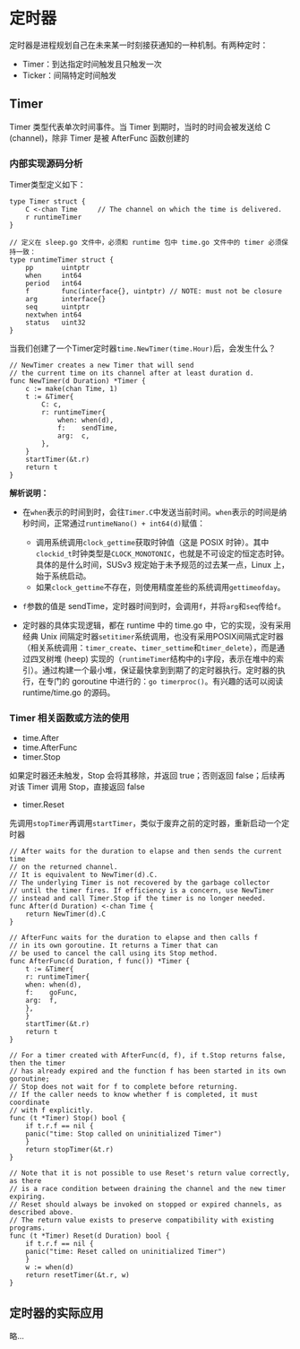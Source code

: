 # 定时器 

定时器是进程规划自己在未来某一时刻接获通知的一种机制。有两种定时：
- Timer：到达指定时间触发且只触发一次
- Ticker：间隔特定时间触发

## Timer

Timer 类型代表单次时间事件。当 Timer 到期时，当时的时间会被发送给 C (channel)，除非 Timer 是被 AfterFunc 函数创建的

### 内部实现源码分析

Timer类型定义如下：
```gotemplate
type Timer struct {
    C <-chan Time     // The channel on which the time is delivered.
    r runtimeTimer
}

// 定义在 sleep.go 文件中，必须和 runtime 包中 time.go 文件中的 timer 必须保持一致：
type runtimeTimer struct {
    pp       uintptr
    when     int64
    period   int64
    f        func(interface{}, uintptr) // NOTE: must not be closure
    arg      interface{}
    seq      uintptr
    nextwhen int64
    status   uint32
}
```

当我们创建了一个Timer定时器`time.NewTimer(time.Hour)`后，会发生什么？
```gotemplate
// NewTimer creates a new Timer that will send
// the current time on its channel after at least duration d.
func NewTimer(d Duration) *Timer {
    c := make(chan Time, 1)
    t := &Timer{
        C: c,
        r: runtimeTimer{
            when: when(d),
            f:    sendTime,
            arg:  c,
        },
    }
    startTimer(&t.r)
    return t
}
```

**解析说明：**

- 在`when`表示的时间到时，会往`Timer.C`中发送当前时间。`when`表示的时间是纳秒时间，正常通过`runtimeNano() + int64(d)`赋值：
    - 调用系统调用`clock_gettime`获取时钟值（这是 POSIX 时钟）。其中`clockid_t`时钟类型是`CLOCK_MONOTONIC`，也就是不可设定的恒定态时钟。具体的是什么时间，SUSv3 规定始于未予规范的过去某一点，Linux 上，始于系统启动。
    - 如果`clock_gettime`不存在，则使用精度差些的系统调用`gettimeofday`。
    
- `f`参数的值是 sendTime，定时器时间到时，会调用`f`，并将`arg`和`seq`传给`f`。

- 定时器的具体实现逻辑，都在 runtime 中的 time.go 中，它的实现，没有采用经典 Unix 间隔定时器`setitimer`系统调用，也没有采用POSIX间隔式定时器（相关系统调用：`timer_create`、`timer_settime`和`timer_delete`），而是通过四叉树堆 (heep) 实现的（`runtimeTimer`结构中的`i`字段，表示在堆中的索引）。通过构建一个最小堆，保证最快拿到到期了的定时器执行。定时器的执行，在专门的 goroutine 中进行的：`go timerproc()`。有兴趣的话可以阅读 runtime/time.go 的源码。

### Timer 相关函数或方法的使用

- time.After
- time.AfterFunc
- timer.Stop 
  
如果定时器还未触发，Stop 会将其移除，并返回 true；否则返回 false；后续再对该 Timer 调用 Stop，直接返回 false

- timer.Reset

先调用`stopTimer`再调用`startTimer`，类似于废弃之前的定时器，重新启动一个定时器

```gotemplate
// After waits for the duration to elapse and then sends the current time
// on the returned channel.
// It is equivalent to NewTimer(d).C.
// The underlying Timer is not recovered by the garbage collector
// until the timer fires. If efficiency is a concern, use NewTimer
// instead and call Timer.Stop if the timer is no longer needed.
func After(d Duration) <-chan Time {
	return NewTimer(d).C
}

// AfterFunc waits for the duration to elapse and then calls f
// in its own goroutine. It returns a Timer that can
// be used to cancel the call using its Stop method.
func AfterFunc(d Duration, f func()) *Timer {
    t := &Timer{
    r: runtimeTimer{
    when: when(d),
    f:    goFunc,
    arg:  f,
    },
    }
    startTimer(&t.r)
    return t
}

// For a timer created with AfterFunc(d, f), if t.Stop returns false, then the timer
// has already expired and the function f has been started in its own goroutine;
// Stop does not wait for f to complete before returning.
// If the caller needs to know whether f is completed, it must coordinate
// with f explicitly.
func (t *Timer) Stop() bool {
    if t.r.f == nil {
    panic("time: Stop called on uninitialized Timer")
    }
    return stopTimer(&t.r)
}

// Note that it is not possible to use Reset's return value correctly, as there
// is a race condition between draining the channel and the new timer expiring.
// Reset should always be invoked on stopped or expired channels, as described above.
// The return value exists to preserve compatibility with existing programs.
func (t *Timer) Reset(d Duration) bool {
    if t.r.f == nil {
    panic("time: Reset called on uninitialized Timer")
    }
    w := when(d)
    return resetTimer(&t.r, w)
}
```

## 定时器的实际应用

略...